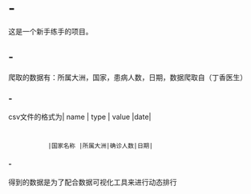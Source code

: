# -
这是一个新手练手的项目。

## -
爬取的数据有：所属大洲，国家，患病人数，日期，数据爬取自（丁香医生）

### -

csv文件的格式为|  name   |  type  | value  |date|
#
               |国家名称 |所属大洲|确诊人数|日期|
               
#### - 
得到的数据是为了配合数据可视化工具来进行动态排行
